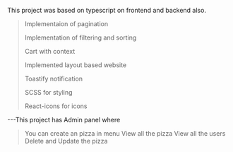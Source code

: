 This project was based on typescript on frontend and backend also.
> Implementaion of pagination
> 
> Implementation of filtering and sorting
> 
> Cart with context
> 
> Implemented layout based website
> 
> Toastify notification
> 
> SCSS for styling
> 
> React-icons for icons

---This project has Admin panel where
> You can create an pizza in menu
> View all the pizza
> View all the users
> Delete and Update the pizza
